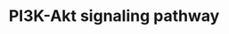 ---
annotations:
- type: Pathway Ontology
  value: mTOR signaling pathway
- type: Pathway Ontology
  value: cell cycle pathway
- type: Pathway Ontology
  value: mTOR signaling pathway
- type: Pathway Ontology
  value: phosphatidylinositol 3-kinase signaling pathway
- type: Pathway Ontology
  value: signaling pathway
- type: Disease Ontology
  value: cancer
- type: Pathway Ontology
  value: cancer pathway
- type: Pathway Ontology
  value: cell adhesion signaling pathway
- type: Pathway Ontology
  value: phosphatidylinositol 3-kinase signaling pathway
- type: Pathway Ontology
  value: signaling pathway
authors:
- Khanspers
- Ariutta
- Egonw
- MaintBot
- Eweitz
description: The PI3K-Akt signaling pathway can be activated by many types of cellular
  stimuli or toxic insults and regulates many fundamental cellular functions. Activated
  PI3K  phosphorylates AKT, thereby activating it. Once active, Akt controls a number
  of downstream cellular processes, including apoptosis, protein synthesis, metabolism,
  and cell cycle, by phosphorylating a range of substrates.  Proteins on this pathway
  have targeted assays available via the [https://assays.cancer.gov/available_assays?wp_id=WP4172
  CPTAC Assay Portal]
last-edited: 2021-05-07
organisms:
- Homo sapiens
redirect_from:
- /index.php/Pathway:WP4172
- /instance/WP4172
schema-jsonld:
- '@context': https://schema.org/
  '@id': https://wikipathways.github.io/pathways/WP4172.html
  '@type': Dataset
  creator:
    '@type': Organization
    name: WikiPathways
  description: The PI3K-Akt signaling pathway can be activated by many types of cellular
    stimuli or toxic insults and regulates many fundamental cellular functions. Activated
    PI3K  phosphorylates AKT, thereby activating it. Once active, Akt controls a number
    of downstream cellular processes, including apoptosis, protein synthesis, metabolism,
    and cell cycle, by phosphorylating a range of substrates.  Proteins on this pathway
    have targeted assays available via the [https://assays.cancer.gov/available_assays?wp_id=WP4172
    CPTAC Assay Portal]
  keywords:
  - MYB
  - NRAS
  - BCL2L11
  - EFNA5
  - PRKCA
  - IFNA13
  - INS
  - TLR4
  - MAP2K2
  - 'Glycolysis and '
  - GYS2
  - ITGB3
  - FN1
  - TNR
  - PIK3AP1
  - IFNA14
  - AKT1
  - DDIT4
  - CDC37
  - FGF23
  - IGF1R
  - KRAS
  - LAMA2
  - CSF3R
  - G6PC2
  - MAPK3
  - ITGA3
  - Chemokine Signaling
  - EIF4EBP1
  - ITGB7
  - IFNA21
  - GSK3B
  - PIK3R6
  - Gluconeogenesis
  - ITGA9
  - CREB3L4
  - PDGFRB
  - FGFR1
  - COL2A1
  - THEM4
  - TSC2
  - IFNA2
  - LAMB2
  - GNG5
  - IL2RB
  - CSF1
  - Toll-like Receptor
  - GNB3
  - MET
  - LPAR6
  - PDGFD
  - RELA
  - ITGA10
  - RPS6KB2
  - FGF12
  - MCL1
  - CSF3
  - Cell Cycle
  - COL9A3
  - HSP90B1
  - IRS1
  - PPP2R5C
  - FGF10
  - PIP2
  - LAMA5
  - CHAD
  - GNB2
  - IBSP
  - ITGA2B
  - MLST8
  - IFNAR1
  - VEGFB
  - RPS6KB1
  - FGF11
  - GNB5
  - KDR
  - IFNB1
  - SOS1
  - FGF1
  - VEGF Signaling
  - FLT3LG
  - THBS1
  - MDM2
  - TNXB
  - C8orf44-SGK3
  - TGFA
  - CREB5
  - BCR
  - RELN
  - PRLR
  - ITGAV
  - PIK3R1
  - IFNA8
  - IL3RA
  - IFNA16
  - ITGA7
  - EGFR
  - DNA Repair
  - FGF7
  - IGF1
  - LPAR2
  - PPP2R5B
  - INSR
  - EPO
  - CSH1
  - RAC1
  - RPS6
  - FLT1
  - ITGB8
  - IL2RG
  - EPHA2
  - 'B Cell Receptor '
  - CCND1
  - FGF21
  - FGF9
  - IKBKG
  - AKT2
  - PHLPP2
  - IL4
  - ANGPT2
  - PPP2R2C
  - PCK2
  - PKN3
  - CREB1
  - THBS2
  - ITGB6
  - GNG12
  - GRB2
  - GYS1
  - COL1A1
  - TNN
  - PDGFB
  - Apoptosis
  - FGF6
  - PPP2R2B
  - ITGA1
  - FGF3
  - NOS3
  - COL4A3
  - NGFR
  - ErbB Signaling
  - LAMA1
  - OSMR
  - CD19
  - EIF4E1B
  - EFNA2
  - LAMB3
  - TNC
  - CCND3
  - Pathway
  - COL4A1
  - PPP2R1B
  - FGF20
  - HSP90AA1
  - BRCA1
  - MAPK Signaling
  - CCNE2
  - HRAS
  - VEGFA
  - CHUK
  - GH1
  - GHR
  - TLR2
  - Mtcp1
  - PIK3R2
  - IL7R
  - LAMC3
  - ATF2
  - NGF
  - PCK1
  - PDGFA
  - CDKN1B
  - COL6A6
  - MAPK1
  - JAK2
  - IKBKB
  - LAMA4
  - IFNAR2
  - CDK4
  - GNG2
  - FGF2
  - NTRK1
  - F2R
  - LAMB1
  - COL4A5
  - ANGPT1
  - PPP2R3A
  - PIK3R5
  - PPP2CA
  - CDK6
  - ANGPT4
  - HGF
  - SGK2
  - BAD
  - SGK3
  - MAP2K1
  - MTOR
  - PRKAA2
  - PHLPP1
  - PRKAA1
  - G6PC
  - PTEN
  - CCND2
  - JAK3
  - FGF5
  - IFNA7
  - PKN2
  - IL6
  - ITGA11
  - TCL1A
  - GNG13
  - ITGB1
  - FGF4
  - NFKB1
  - COL6A5
  - IL7
  - AKT3
  - IL2
  - GH2
  - Nitric oxide
  - mTOR Signaling
  - IL4R
  - CREB3L3
  - EIF4E
  - PIK3CA
  - VWF
  - FGF17
  - LAMB4
  - LPAR4
  - PGF
  - EIF4E2
  - PTK2
  - IL6R
  - TSC1
  - PPP2CB
  - EPOR
  - GNG4
  - COL6A1
  - IL3
  - GNB1
  - ITGA6
  - ITGA5
  - BCL2L1
  - GNB4
  - VEGFC
  - GNG10
  - EFNA4
  - PRL
  - G6PC3
  - FGFR2
  - PPP2R5E
  - FASLG
  - CCNE1
  - PPP2R3C
  - IFNA10
  - COL4A6
  - IFNA17
  - ITGA2
  - STK11
  - FGF13
  - FoxO Signaling
  - LPAR5
  - LPAR1
  - PPP2R1A
  - PIP3
  - LAMC2
  - HSP90AB1
  - SOS2
  - FGF8
  - ATF4
  - Signaling Pathway
  - THBS3
  - CDK2
  - GNGT1
  - CSH2
  - PKN1
  - COL1A2
  - KITLG
  - FGF22
  - ITGB5
  - GNG8
  - NTF4
  - CREB3L2
  - FOXO3
  - IFNA4
  - PPP2R3B
  - Kik1b4
  - PIK3CB
  - EFNA3
  - EIF4B
  - FLT4
  - GNG11
  - IL2RA
  - KIT
  - GNG3
  - TCL1B
  - IFNA5
  - Cell proliferation
  - CHRM2
  - PPP2R5A
  - IGF2
  - FGFR4
  - PIK3CD
  - VTN
  - NTRK2
  - RHEB
  - FGF19
  - RAF1
  - COMP
  - RBL2
  - CASP9
  - OSM
  - LPAR3
  - TP53
  - JAK1
  - ITGB4
  - COL9A1
  - Insulin Signaling
  - THBS4
  - CREB3L1
  - PIK3CG
  - SPP1
  - PPP2R2A
  - CREB3
  - ITGA4
  - VEGFD
  - COL9A2
  - COL6A2
  - PPP2R5D
  - PDGFC
  - FGF14
  - CHRM1
  - BDNF
  - EFNA1
  - ATF6B
  - RPTOR
  - LAMA3
  - TEK
  - MYC
  - AMP
  - COL6A3
  - PPP2R2D
  - PIK3R3
  - COL4A4
  - Angiogenesis
  - LAMC1
  - NTF3
  - EGF
  - CSF1R
  - Focal Adhesion
  - IFNA6
  - JAK/STAT
  - GNG7
  - CDKN1A
  - BCL2
  - GNGT2
  - PDPK1
  - IFNA1
  - FGF18
  - PDGFRA
  - COL4A2
  - FGFR3
  - SYK
  - ITGA8
  - FLT3
  - SGK1
  license: CC0
  name: PI3K-Akt signaling pathway
seo: CreativeWork
title: PI3K-Akt signaling pathway
wpid: WP4172
---